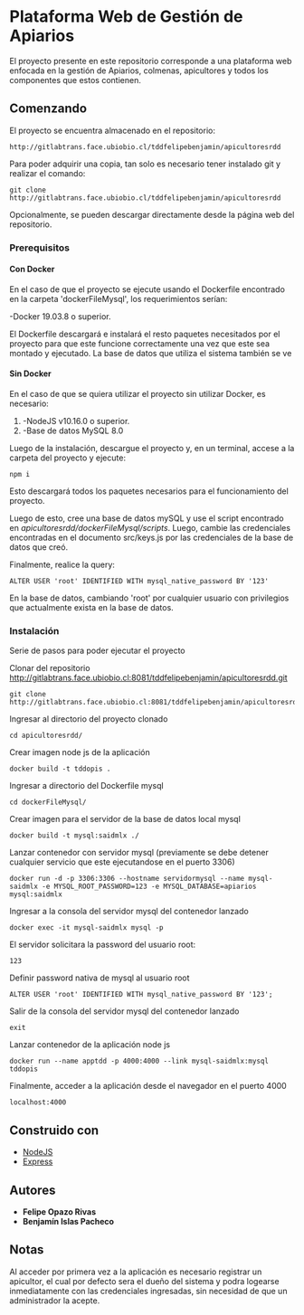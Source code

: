 # Plataforma Web de Gestión de Apiarios

El proyecto presente en este repositorio corresponde a una plataforma web enfocada en la gestión de Apiarios, colmenas, apicultores y todos los componentes que estos contienen. 

## Comenzando

El proyecto se encuentra almacenado en el repositorio: 

```
http://gitlabtrans.face.ubiobio.cl/tddfelipebenjamin/apicultoresrdd
```

Para poder adquirir una copia, tan solo es necesario tener instalado git y realizar el comando:

```
git clone http://gitlabtrans.face.ubiobio.cl/tddfelipebenjamin/apicultoresrdd
```

Opcionalmente, se pueden descargar directamente desde la página web del repositorio.

### Prerequisitos

#### Con Docker

En el caso de que el proyecto se ejecute usando el Dockerfile encontrado en la carpeta 'dockerFileMysql', los requerimientos serían:

-Docker 19.03.8 o superior.

El Dockerfile descargará e instalará el resto paquetes necesitados por el proyecto para que este funcione correctamente una vez que este sea montado y ejecutado. 
La base de datos que utiliza el sistema también se ve 

#### Sin Docker

En el caso de que se quiera utilizar el proyecto sin utilizar Docker, es necesario:

1. -NodeJS v10.16.0 o superior.
2. -Base de datos MySQL 8.0


Luego de la instalación, descargue el proyecto y, en un terminal, accese a la carpeta del proyecto y ejecute: 

```
npm i
```

Esto descargará todos los paquetes necesarios para el funcionamiento del proyecto.

Luego de esto, cree una base de datos mySQL y use el script encontrado en *apicultoresrdd/dockerFileMysql/scripts*. Luego, cambie las credenciales encontradas en el documento src/keys.js por las credenciales de la base de datos que creó.

Finalmente, realice la query:

```
ALTER USER 'root' IDENTIFIED WITH mysql_native_password BY '123'
```

En la base de datos, cambiando 'root' por cualquier usuario con privilegios que actualmente exista en la base de datos.


### Instalación

Serie de pasos para poder ejecutar el proyecto

Clonar del repositorio http://gitlabtrans.face.ubiobio.cl:8081/tddfelipebenjamin/apicultoresrdd.git

```
git clone http://gitlabtrans.face.ubiobio.cl:8081/tddfelipebenjamin/apicultoresrdd.git
```
Ingresar al directorio del proyecto clonado

```
cd apicultoresrdd/                                                                                                    
```

Crear imagen node js de la aplicación

```
docker build -t tddopis .                                                                                               
```

Ingresar a directorio del Dockerfile mysql

```
cd dockerFileMysql/                                                                                           
```

Crear imagen para el servidor de la base de datos local mysql

```
docker build -t mysql:saidmlx ./
```

Lanzar contenedor con servidor mysql (previamente se debe detener cualquier servicio que este ejecutandose en el puerto 3306) 

```
docker run -d -p 3306:3306 --hostname servidormysql --name mysql-saidmlx -e MYSQL_ROOT_PASSWORD=123 -e MYSQL_DATABASE=apiarios mysql:saidmlx
```

Ingresar a la consola del servidor mysql del contenedor lanzado
```
docker exec -it mysql-saidmlx mysql -p
```

El servidor solicitara la password del usuario root:
```
123
```

Definir password nativa de mysql al usuario root
```
ALTER USER 'root' IDENTIFIED WITH mysql_native_password BY '123';
```

Salir de la consola del servidor mysql del contenedor lanzado
```
exit
```

Lanzar contenedor de la aplicación node js 
```
docker run --name apptdd -p 4000:4000 --link mysql-saidmlx:mysql tddopis
```

Finalmente, acceder a la aplicación desde el navegador en el puerto 4000
```
localhost:4000
```

## Construido con 

* [NodeJS](https://nodejs.org/es/) 
* [Express](https://expressjs.com/es/) 


## Autores

* **Felipe Opazo Rivas** 
* **Benjamín Islas Pacheco**  

## Notas

Al acceder por primera vez a la aplicación es necesario registrar un apicultor, 
el cual por defecto sera el dueño del sistema y podra logearse inmediatamente 
con las credenciales ingresadas, sin necesidad de que un 
administrador la acepte.


